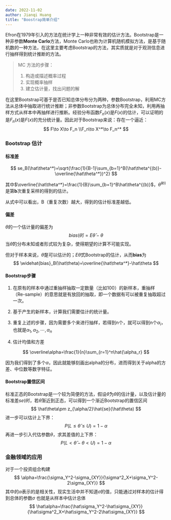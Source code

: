 ```yaml
---
date: 2022-11-02
author: Jianqi Huang
title: "Boostrap简单介绍"
---
```


Efron在1979年引入的方法在统计学上一种非常有效的估计方法。Bootstrap是一种非参数**Monte Carlo**方法，Monte Carlo也称为计算机随机模拟方法，是基于随机数的一种方法，在这里主要考虑Bootstrap的方法，其实质就是对于观测信息进行抽样得到统计推断的方法。

> MC 方法的步骤：
>
> 1. 构造或描述概率过程
> 2. 实现概率抽样
> 3. 建立估计量，找出问题的解

在这里Bootstrap可基于是否已知总体分布分为两种，参数Bootstrap，利用MC方法从总体中抽取进行统计推断；非参数Bootstrap为总体分布完全未知，利用再抽样方式从样本中再抽样进行推断。经验分布函数$F_n(x)$是$F(x)$的估计，可以证明的是$F_n(x)$是$F(x)$的充分统计量。因此对于Bootstrap来说：存在一个逼近：
$$
F\to X\to F_n
\\F_n\to X^*\to F_n^*
$$

### Bootstrap 估计

#### 标准差

$$
se_B(\hat\theta^*)=\sqrt{\frac{1}{B-1}\sum_{b=1}^B(\hat\theta^{(b)}-\overline{\hat\theta^*})^2}
$$

其中$\overline{\hat\theta^*}=\frac{1}{B}\sum_{b=1}^B\hat\theta^{(b)}$，$\hat\theta^{(b)}$是第**b**次重复采样的得到的估计。

从式中可以看出，B（重复次数）越大，得到的估计标准差越低。

#### 偏差

$\theta$的一个估计量的偏差为
$$
bias(\hat\theta)=E\hat\theta-\theta
$$
当$\hat\theta$的分布未知或者形式较为复杂，使得期望的计算不可能实现。

但对于样本来说，$\hat \theta$是可以估计的；$E\hat\theta$式Bootstrap的估计，从而**bias**为
$$
\widehat{bias}_B(\hat\theta)=\overline{\hat\theta^*}-\hat\theta
$$


#### Bootstrap步骤

1. 在原有的样本中通过重抽样抽取一定数量（比如100）的新样本，重抽样（Re-sample）的意思就是有放回的抽取，即一个数据有可以被重复抽取超过一次。
2. 基于产生的新样本，计算我们需要估计的统计量。

3. 重复上述的步骤，因为需要多个来进行抽样，若得到n个，就可以得到n个$\alpha_i$，也就是$\alpha_1,\alpha_2,\cdots,\alpha_n$
4. 估计均值和方差

$$
\overline\alpha=\frac{1}{n}\sum_{r=1}^n\hat{\alpha_r}
$$

因为我们得到了多个$\alpha$，因此就能够刻画出alpha的分布，进而得到关于alpha的方差、中位数等数字特征。



#### Bootstrap置信区间

标准正态的Bootstrap是一个较为简便的方法，假设$\hat{\theta}$为$\theta$的估计量，以及估计量的标准差$se(\hat\theta)$，若$\hat\theta$渐近到正态，可以得到一个渐近Bootstrap的置信区间
$$
\hat\theta\pm z_{\alpha/2}\hat{se}(\hat\theta)
$$
进一步可以估计上下界：
$$
P(L\leq \hat\theta\leq U)=1-\alpha
$$
再进一步引入代估参数$\theta$，求其差值的上下界：
$$
P(L<\hat\theta-\theta<U)=1-\alpha
$$

### 金融领域的应用

对于一个投资组合构建
$$
\alpha=\frac{\sigma_Y^2-\sigma_{XY}}{\sigma^2_X+\sigma_Y^2-2\sigma_{XY}}
$$
其中的$\alpha$表示的是相关性，现实生活中并不知道$\sigma$的值，只能通过对样本的估计得到总体的参数$\sigma$ 也就是从样本中估计总体
$$
\hat\alpha=\frac{\hat\sigma_Y^2-\hat\sigma_{XY}}{\hat\sigma^2_X+\hat\sigma_Y^2-2\hat\sigma_{XY}}
$$





